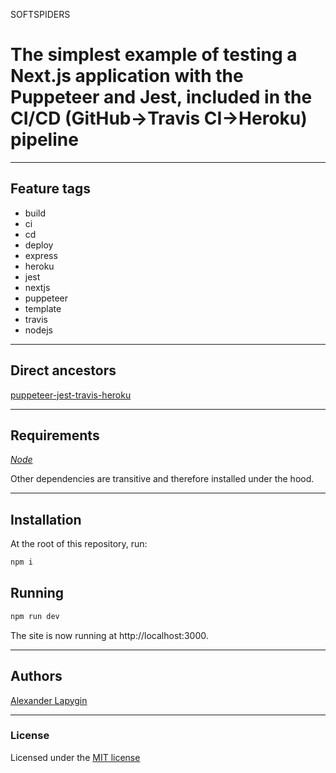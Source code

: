 SOFTSPIDERS
# The simplest example of testing a Next.js application with the Puppeteer and Jest, included in the CI/CD (GitHub->Travis CI->Heroku) pipeline

---


## Feature tags

- build
- ci
- cd
- deploy
- express
- heroku
- jest
- nextjs
- puppeteer
- template
- travis
- nodejs

---

## Direct ancestors

[puppeteer-jest-travis-heroku](https://github.com/softspiders/puppeteer-jest-travis-heroku)

---

## Requirements

[*Node*](https://nodejs.org/en/download/package-manager/)

Other dependencies are transitive and therefore installed under the hood.

---

## Installation

At the root of this repository, run:

```sh
npm i
```

## Running

```sh
npm run dev
```

The site is now running at http://localhost:3000.  

---

## Authors

[Alexander Lapygin](https://github.com/AlexanderLapygin)

---

### License

Licensed under the [MIT license](./LICENSE)
